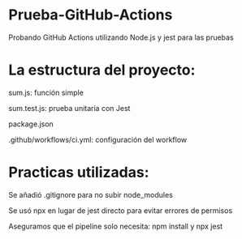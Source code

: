 # Prueba-GitHub-Actions
Probando GitHub Actions utilizando Node.js y jest para las pruebas

# La estructura del proyecto:

sum.js: función simple

sum.test.js: prueba unitaria con Jest

package.json

.github/workflows/ci.yml: configuración del workflow



# Practicas utilizadas:

Se añadió .gitignore para no subir node_modules

Se usó npx en lugar de jest directo para evitar errores de permisos

Aseguramos que el pipeline solo necesita: npm install y npx jest
